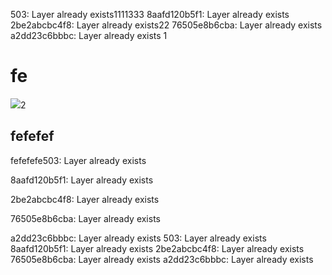 503: Layer already exists1111333
8aafd120b5f1: Layer already exists
2be2abcbc4f8: Layer already exists22
76505e8b6cba: Layer already exists
a2dd23c6bbbc: Layer already exists
1

# fe

![](images/screenshot\_1629526535766.png)2

## fefefef

fefefefe503: Layer already exists

8aafd120b5f1: Layer already exists

2be2abcbc4f8: Layer already exists

76505e8b6cba: Layer already exists

a2dd23c6bbbc: Layer already exists
503: Layer already exists
8aafd120b5f1: Layer already exists
2be2abcbc4f8: Layer already exists
76505e8b6cba: Layer already exists
a2dd23c6bbbc: Layer already exists
